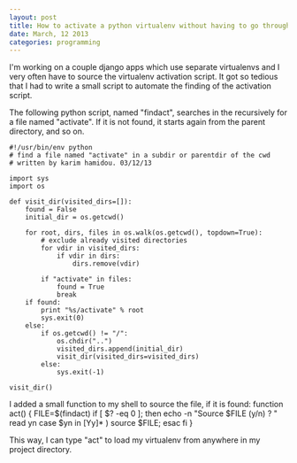 ```yaml
---
layout: post
title: How to activate a python virtualenv without having to go through dozen of folders
date: March, 12 2013
categories: programming
---
```


I'm working on a couple django apps which use separate virtualenvs and I very often have to source the virtualenv activation script.
It got so tedious that I had to write a small script to automate the finding of the activation script.

<!-- more -->

The following python script, named "findact", searches in the recursively for a file named "activate". If it is not found, it starts again from the parent directory, and so on.

    #!/usr/bin/env python
    # find a file named "activate" in a subdir or parentdir of the cwd
    # written by karim hamidou. 03/12/13

    import sys
    import os

    def visit_dir(visited_dirs=[]):
        found = False
        initial_dir = os.getcwd()

        for root, dirs, files in os.walk(os.getcwd(), topdown=True):
            # exclude already visited directories
            for vdir in visited_dirs:
                if vdir in dirs:
                    dirs.remove(vdir)

            if "activate" in files:
                found = True
                break
        if found:
            print "%s/activate" % root
            sys.exit(0)
        else:
            if os.getcwd() != "/":
                os.chdir("..")
                visited_dirs.append(initial_dir)
                visit_dir(visited_dirs=visited_dirs)
            else:
                sys.exit(-1)

    visit_dir()

I added a small function to my shell to source the file, if it is found:
    function act() {
        FILE=$(findact)
        if [ $? -eq 0 ]; then
            echo -n "Source $FILE (y/n) ? "
            read  yn
            case $yn in
            [Yy]* ) source $FILE;
            esac
        fi
    }

This way, I can type "act" to load my virtualenv from anywhere in my project directory.
